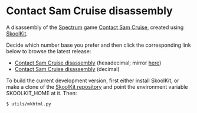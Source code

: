 Contact Sam Cruise disassembly
==============================

A disassembly of the [Spectrum](http://en.wikipedia.org/wiki/ZX_Spectrum) game
[Contact Sam Cruise](http://en.wikipedia.org/wiki/Contact_Sam_Cruise), created
using [SkoolKit](http://skoolkit.ca/).

Decide which number base you prefer and then click the corresponding link below
to browse the latest release:

* [Contact Sam Cruise disassembly](http://skoolkid.github.io/contactsamcruise/) (hexadecimal; mirror [here](http://skoolkid.gitlab.io/contactsamcruise/))
* [Contact Sam Cruise disassembly](http://skoolkit.ca/disassemblies/contact_sam_cruise/) (decimal)

To build the current development version, first either install SkoolKit, or
make a clone of the [SkoolKit repository](https://github.com/skoolkid/skoolkit)
and point the environment variable SKOOLKIT_HOME at it. Then:

    $ utils/mkhtml.py
